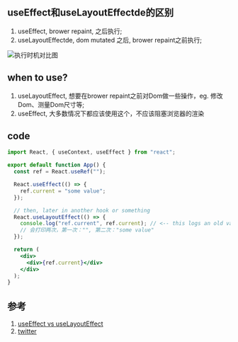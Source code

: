 ## useEffect和useLayoutEffectde的区别

1. useEffect, brower repaint, 之后执行;
2. useLayoutEffectde, dom mutated 之后, brower repaint之前执行;


![执行时机对比图](https://pbs.twimg.com/media/FQfQwHXakAISgnr?format=jpg&name=large)

## when to use?

1. useLayoutEffect, 想要在brower repaint之前对Dom做一些操作，eg. 修改Dom、测量Dom尺寸等;
2. useEffect, 大多数情况下都应该使用这个，不应该阻塞浏览器的渲染


## code

```jsx
import React, { useContext, useEffect } from "react";

export default function App() {
  const ref = React.useRef("");

  React.useEffect(() => {
    ref.current = "some value";
  });

  // then, later in another hook or something
  React.useLayoutEffect(() => {
    console.log("ref.current", ref.current); // <-- this logs an old value because this runs first!
    // 会打印两次，第一次："", 第二次："some value"
  });

  return (
    <div>
      <div>{ref.current}</div>
    </div>
  );
}

```

## 参考

1. [useEffect vs useLayoutEffect](https://kentcdodds.com/blog/useeffect-vs-uselayouteffect)
1. [twitter](https://twitter.com/D555Sai/status/1515409331428429824)